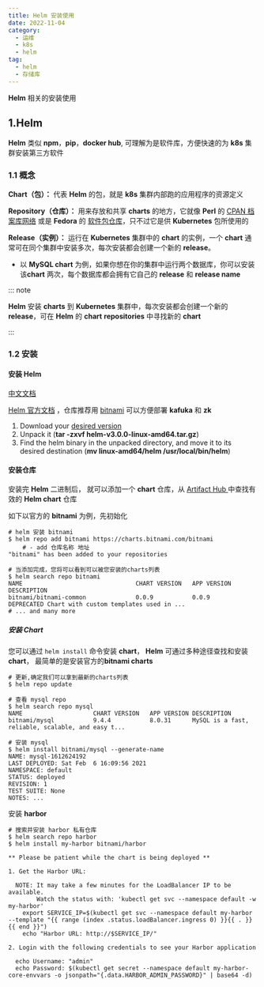 ```yaml
---
title: Helm 安装使用
date: 2022-11-04
category:
  - 运维
  - k8s
  - helm
tag:
  - helm
  - 存储库
---
```


**Helm** 相关的安装使用

<!-- more -->

## 1.Helm

**Helm** 类似 **npm**，**pip**，**docker hub**, 可理解为是软件库，方便快速的为 **k8s** 集群安装第三方软件

### 1.1 概念

**Chart（包）：** 代表 **Helm** 的包，就是 **k8s** 集群内部跑的应用程序的资源定义

**Repository（仓库）：** 用来存放和共享 **charts** 的地方，它就像 **Perl** 的 [CPAN 档案库网络](https://www.cpan.org/) 或是 **Fedora** 的 [软件包仓库](https://src.fedoraproject.org/)，只不过它是供 **Kubernetes** 包所使用的

**Release（实例）：** 运行在 **Kubernetes** 集群中的 **chart** 的实例，一个 **chart** 通常可在同个集群中安装多次，每次安装都会创建一个新的 **release**。

- 以 **MySQL chart** 为例，如果你想在你的集群中运行两个数据库，你可以安装该**chart** 两次，每个数据库都会拥有它自己的 **release** 和 **release name** 

::: note

**Helm** 安装 **charts** 到 **Kubernetes** 集群中，每次安装都会创建一个新的 **release**，可在 **Helm** 的 **chart** **repositories** 中寻找新的 **chart**

:::

### 1.2 安装

#### 安装 Helm

[中文文档](https://helm.sh/zh/docs/intro/install/)

 [Helm 官方文档](https://helm.sh/) ，仓库推荐用 [bitnami](https://github.com/bitnami/charts) 可以方便部署 **kafuka** 和 **zk** 

1. Download your [desired version](https://github.com/helm/helm/releases)
2. Unpack it (**tar -zxvf helm-v3.0.0-linux-amd64.tar.gz**)
3. Find the helm binary in the unpacked directory, and move it to its desired destination (**mv linux-amd64/helm /usr/local/bin/helm**)

#### 安装仓库

安装完 **Helm** 二进制后， 就可以添加一个 **chart** 仓库，从 [Artifact Hub ](https://artifacthub.io/packages/search?kind=0) 中查找有效的 **Helm chart** 仓库

如下以官方的 **bitnami** 为例，先初始化

```shell
# helm 安装 bitnami 
$ helm repo add bitnami https://charts.bitnami.com/bitnami
	# - add 仓库名称 地址
"bitnami" has been added to your repositories
	
# 当添加完成，您将可以看到可以被您安装的charts列表
$ helm search repo bitnami
NAME                             	CHART VERSION	APP VERSION  	DESCRIPTION
bitnami/bitnami-common           	0.0.9        	0.0.9        	DEPRECATED Chart with custom templates used in ...
# ... and many more
```

##### **安装 Chart**

您可以通过 `helm install` 命令安装 **chart**， **Helm** 可通过多种途径查找和安装 **chart**， 最简单的是安装官方的**bitnami charts** 

```shell
# 更新,确定我们可以拿到最新的charts列表
$ helm repo update

# 查看 mysql repo
$ helm search repo mysql
NAME                  	CHART VERSION	APP VERSION	DESCRIPTION     
bitnami/mysql         	9.4.4        	8.0.31     	MySQL is a fast, reliable, scalable, and easy t...

# 安装 mysql
$ helm install bitnami/mysql --generate-name
NAME: mysql-1612624192
LAST DEPLOYED: Sat Feb  6 16:09:56 2021
NAMESPACE: default
STATUS: deployed
REVISION: 1
TEST SUITE: None
NOTES: ...
```

安装 **harbor**

```shell
# 搜索并安装 harbor 私有仓库
$ helm search repo harbor
$ helm install my-harbor bitnami/harbor

** Please be patient while the chart is being deployed **

1. Get the Harbor URL:

  NOTE: It may take a few minutes for the LoadBalancer IP to be available.
        Watch the status with: 'kubectl get svc --namespace default -w my-harbor'
    export SERVICE_IP=$(kubectl get svc --namespace default my-harbor --template "{{ range (index .status.loadBalancer.ingress 0) }}{{ . }}{{ end }}")
    echo "Harbor URL: http://$SERVICE_IP/"

2. Login with the following credentials to see your Harbor application

  echo Username: "admin"
  echo Password: $(kubectl get secret --namespace default my-harbor-core-envvars -o jsonpath="{.data.HARBOR_ADMIN_PASSWORD}" | base64 -d)
```

